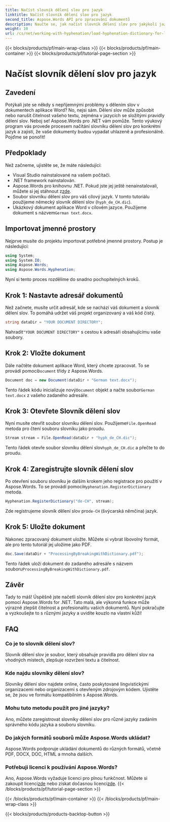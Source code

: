 ```yaml
---
title: Načíst slovník dělení slov pro jazyk
linktitle: Načíst slovník dělení slov pro jazyk
second_title: Aspose.Words API pro zpracování dokumentů
description: Naučte se, jak načíst slovník dělení slov pro jakýkoli jazyk pomocí Aspose.Words for .NET v tomto komplexním, podrobném tutoriálu.
weight: 10
url: /cs/net/working-with-hyphenation/load-hyphenation-dictionary-for-language/
---
```


{{< blocks/products/pf/main-wrap-class >}}
{{< blocks/products/pf/main-container >}}
{{< blocks/products/pf/tutorial-page-section >}}

# Načíst slovník dělení slov pro jazyk

## Zavedení

Potýkali jste se někdy s nepříjemnými problémy s dělením slov v dokumentech aplikace Word? No, nejsi sám. Dělení slov může způsobit nebo narušit čitelnost vašeho textu, zejména v jazycích se složitými pravidly dělení slov. Neboj se! Aspose.Words pro .NET vám pomůže. Tento výukový program vás provede procesem načítání slovníku dělení slov pro konkrétní jazyk a zajistí, že vaše dokumenty budou vypadat uhlazeně a profesionálně. Pojďme se ponořit!

## Předpoklady

Než začneme, ujistěte se, že máte následující:

- Visual Studio nainstalované na vašem počítači.
- .NET framework nainstalován.
-  Aspose.Words pro knihovnu .NET. Pokud jste jej ještě nenainstalovali, můžete si jej stáhnout z[zde](https://releases.aspose.com/words/net/).
- Soubor slovníku dělení slov pro váš cílový jazyk. V tomto tutoriálu použijeme německý slovník dělení slov (`hyph_de_CH.dic`).
- Ukázkový dokument aplikace Word v cílovém jazyce. Použijeme dokument s názvem`German text.docx`.

## Importovat jmenné prostory

Nejprve musíte do projektu importovat potřebné jmenné prostory. Postup je následující:

```csharp
using System;
using System.IO;
using Aspose.Words;
using Aspose.Words.Hyphenation;
```

Nyní si tento proces rozdělíme do snadno pochopitelných kroků.

## Krok 1: Nastavte adresář dokumentů

Než začnete, musíte určit adresář, kde se nachází váš dokument a slovník dělení slov. To pomáhá udržet váš projekt organizovaný a váš kód čistý.

```csharp
string dataDir = "YOUR DOCUMENT DIRECTORY";
```

 Nahradit`"YOUR DOCUMENT DIRECTORY"` s cestou k adresáři obsahujícímu vaše soubory.

## Krok 2: Vložte dokument

 Dále načtěte dokument aplikace Word, který chcete zpracovat. To se provádí pomocí`Document` třídy z Aspose.Words.

```csharp
Document doc = new Document(dataDir + "German text.docx");
```

 Tento řádek kódu inicializuje nový`Document` objekt a načte soubor`German text.docx` z vašeho zadaného adresáře.

## Krok 3: Otevřete Slovník dělení slov

 Nyní musíte otevřít soubor slovníku dělení slov. Použijeme`File.OpenRead` metoda pro čtení souboru slovníku jako proudu.

```csharp
Stream stream = File.OpenRead(dataDir + "hyph_de_CH.dic");
```

 Tento řádek otevře soubor slovníku dělení slov`hyph_de_CH.dic` a přečte to do proudu.

## Krok 4: Zaregistrujte slovník dělení slov

 Po otevření souboru slovníku je dalším krokem jeho registrace pro použití v Aspose.Words. To se provádí pomocí`Hyphenation.RegisterDictionary` metoda.

```csharp
Hyphenation.RegisterDictionary("de-CH", stream);
```

Zde registrujeme slovník dělení slov pro`de-CH` (švýcarská němčina) jazyk.

## Krok 5: Uložte dokument

Nakonec zpracovaný dokument uložte. Můžete si vybrat libovolný formát, ale pro tento tutoriál jej uložíme jako PDF.

```csharp
doc.Save(dataDir + "ProcessingByBreakingWithDictionary.pdf");
```

 Tento řádek uloží dokument do zadaného adresáře s názvem souboru`ProcessingByBreakingWithDictionary.pdf`.

## Závěr

Tady to máš! Úspěšně jste načetli slovník dělení slov pro konkrétní jazyk pomocí Aspose.Words for .NET. Tato malá, ale výkonná funkce může výrazně zlepšit čitelnost a profesionalitu vašich dokumentů. Nyní pokračujte a vyzkoušejte to s různými jazyky a uvidíte kouzlo na vlastní kůži!

## FAQ

### Co je to slovník dělení slov?

Slovník dělení slov je soubor, který obsahuje pravidla pro dělení slov na vhodných místech, zlepšuje rozvržení textu a čitelnost.

### Kde najdu slovníky dělení slov?

Slovníky dělení slov najdete online, často poskytované lingvistickými organizacemi nebo organizacemi s otevřeným zdrojovým kódem. Ujistěte se, že jsou ve formátu kompatibilním s Aspose.Words.

### Mohu tuto metodu použít pro jiné jazyky?

Ano, můžete zaregistrovat slovníky dělení slov pro různé jazyky zadáním správného kódu jazyka a souboru slovníku.

### Do jakých formátů souborů může Aspose.Words ukládat?

Aspose.Words podporuje ukládání dokumentů do různých formátů, včetně PDF, DOCX, DOC, HTML a mnoha dalších.

### Potřebuji licenci k používání Aspose.Words?

 Ano, Aspose.Words vyžaduje licenci pro plnou funkčnost. Můžete si zakoupit licenci[zde](https://purchase.aspose.com/buy) nebo získat dočasnou licenci[zde](https://purchase.aspose.com/temporary-license/).
{{< /blocks/products/pf/tutorial-page-section >}}

{{< /blocks/products/pf/main-container >}}
{{< /blocks/products/pf/main-wrap-class >}}

{{< blocks/products/products-backtop-button >}}

